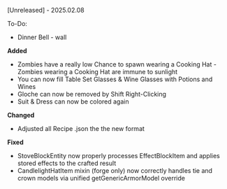 [Unreleased] - 2025.02.08

To-Do: 
* Dinner Bell - wall

**Added**
* Zombies have a really low Chance to spawn wearing a Cooking Hat - Zombies wearing a Cooking Hat are immune to sunlight
* You can now fill Table Set Glasses & Wine Glasses with Potions and Wines
* Gloche can now be removed by Shift Right-Clicking
* Suit & Dress can now be colored again

**Changed**
* Adjusted all Recipe .json the the new format

**Fixed**
* StoveBlockEntity now properly processes EffectBlockItem and applies stored effects to the crafted result
* CandlelightHatItem mixin (forge only) now correctly handles tie and crown models via unified getGenericArmorModel override